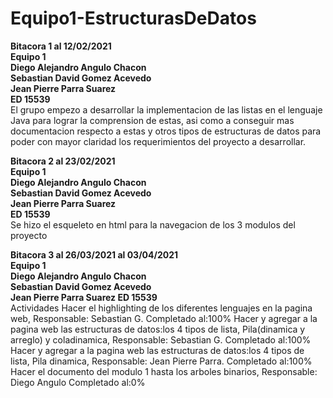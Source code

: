 # Equipo1-EstructurasDeDatos

**Bitacora 1 al 12/02/2021<br />
Equipo 1<br />
Diego Alejandro Angulo Chacon  
Sebastian David Gomez Acevedo  
Jean Pierre Parra Suarez  
ED 15539**<br />
El grupo empezo a desarrollar la implementacion de las listas en el lenguaje Java para lograr la comprension de estas, asi como a conseguir mas documentacion respecto a estas y otros tipos de estructuras de datos para poder con mayor claridad los requerimientos del proyecto a desarrollar. 

**Bitacora 2 al 23/02/2021<br />
Equipo 1<br />
Diego Alejandro Angulo Chacon  
Sebastian David Gomez Acevedo  
Jean Pierre Parra Suarez  
ED 15539**<br />
Se hizo el esqueleto en html para la navegacion de los 3 modulos del proyecto

**Bitacora 3 al 26/03/2021 al 03/04/2021<br />
Equipo 1<br />
Diego Alejandro Angulo Chacon  
Sebastian David Gomez Acevedo  
Jean Pierre Parra Suarez
ED 15539**<br />
Actividades
Hacer el highlighting de los diferentes lenguajes en la pagina web, Responsable: Sebastian G. 
Completado al:100%
Hacer y agregar a la pagina web las estructuras de datos:los 4 tipos de lista, Pila(dinamica y arreglo) y coladinamica, Responsable: Sebastian G.
Completado al:100%
Hacer y agregar a la pagina web las estructuras de datos:los 4 tipos de lista, Pila dinamica, Responsable: Jean Pierre Parra.
Completado al:100%
Hacer el documento del modulo 1 hasta los arboles binarios, Responsable: Diego Angulo
Completado al:0%

